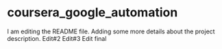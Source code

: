 # coursera_google_automation
I am editing the README file. Adding some more details about the project description.
Edit#2
Edit#3
Edit final

